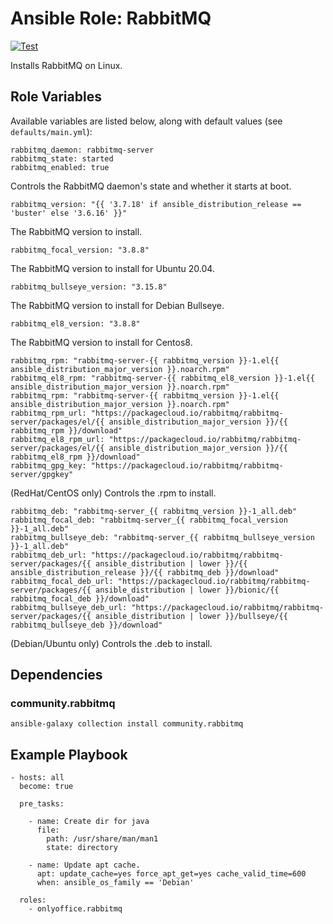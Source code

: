 # Ansible Role: RabbitMQ
[![Test](https://github.com/ONLYOFFICE/ansible-role-rabbitmq/actions/workflows/ci.yml/badge.svg)](https://github.com/ONLYOFFICE/ansible-role-rabbitmq/actions/workflows/ci.yml)

Installs RabbitMQ on Linux.

## Role Variables

Available variables are listed below, along with default values (see `defaults/main.yml`):

    rabbitmq_daemon: rabbitmq-server
    rabbitmq_state: started
    rabbitmq_enabled: true

Controls the RabbitMQ daemon's state and whether it starts at boot.

    rabbitmq_version: "{{ '3.7.18' if ansible_distribution_release == 'buster' else '3.6.16' }}"

The RabbitMQ version to install.

    rabbitmq_focal_version: "3.8.8"
    
The RabbitMQ version to install for Ubuntu 20.04.

    rabbitmq_bullseye_version: "3.15.8"

The RabbitMQ version to install for Debian Bullseye.

    rabbitmq_el8_version: "3.8.8"
    
The RabbitMQ version to install for Centos8.

    rabbitmq_rpm: "rabbitmq-server-{{ rabbitmq_version }}-1.el{{ ansible_distribution_major_version }}.noarch.rpm"
    rabbitmq_el8_rpm: "rabbitmq-server-{{ rabbitmq_el8_version }}-1.el{{ ansible_distribution_major_version }}.noarch.rpm"
    rabbitmq_rpm: "rabbitmq-server-{{ rabbitmq_version }}-1.el{{ ansible_distribution_major_version }}.noarch.rpm"
    rabbitmq_rpm_url: "https://packagecloud.io/rabbitmq/rabbitmq-server/packages/el/{{ ansible_distribution_major_version }}/{{ rabbitmq_rpm }}/download"
    rabbitmq_el8_rpm_url: "https://packagecloud.io/rabbitmq/rabbitmq-server/packages/el/{{ ansible_distribution_major_version }}/{{ rabbitmq_el8_rpm }}/download"
    rabbitmq_gpg_key: "https://packagecloud.io/rabbitmq/rabbitmq-server/gpgkey"

(RedHat/CentOS only) Controls the .rpm to install.

    rabbitmq_deb: "rabbitmq-server_{{ rabbitmq_version }}-1_all.deb"
    rabbitmq_focal_deb: "rabbitmq-server_{{ rabbitmq_focal_version }}-1_all.deb"
    rabbitmq_bullseye_deb: "rabbitmq-server_{{ rabbitmq_bullseye_version }}-1_all.deb"
    rabbitmq_deb_url: "https://packagecloud.io/rabbitmq/rabbitmq-server/packages/{{ ansible_distribution | lower }}/{{ ansible_distribution_release }}/{{ rabbitmq_deb }}/download"
    rabbitmq_focal_deb_url: "https://packagecloud.io/rabbitmq/rabbitmq-server/packages/{{ ansible_distribution | lower }}/bionic/{{ rabbitmq_focal_deb }}/download"
    rabbitmq_bullseye_deb_url: "https://packagecloud.io/rabbitmq/rabbitmq-server/packages/{{ ansible_distribution | lower }}/bullseye/{{ rabbitmq_bullseye_deb }}/download"


(Debian/Ubuntu only) Controls the .deb to install.

## Dependencies

### community.rabbitmq

    ansible-galaxy collection install community.rabbitmq

## Example Playbook

    - hosts: all
      become: true

      pre_tasks:

        - name: Create dir for java
          file:
            path: /usr/share/man/man1
            state: directory

        - name: Update apt cache.
          apt: update_cache=yes force_apt_get=yes cache_valid_time=600
          when: ansible_os_family == 'Debian'

      roles:
        - onlyoffice.rabbitmq
